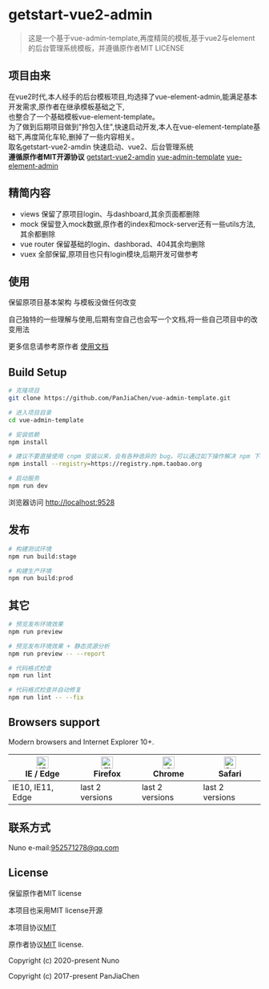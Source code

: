 # getstart-vue2-admin

> 这是一个基于vue-admin-template,再度精简的模板,基于vue2与element的后台管理系统模板，并遵循原作者MIT LICENSE

## 项目由来
在vue2时代,本人经手的后台模板项目,均选择了vue-element-admin,能满足基本开发需求,原作者在继承模板基础之下,   
也整合了一个基础模板vue-element-template。   
为了做到后期项目做到"拎包入住",快速启动开发,本人在vue-element-template基础下,再度简化车轮,删掉了一些内容相关。   
取名getstart-vue2-amdin  快速启动、vue2、后台管理系统   
**遵循原作者MIT开源协议**
[getstart-vue2-amdin](https://github.com/Nuno980627/getstart-vue2-admin)
[vue-admin-template](http://panjiachen.github.io/vue-admin-template)
[vue-element-admin](https://github.com/PanJiaChen/vue-element-admin)



## 精简内容

- views 保留了原项目login、与dashboard,其余页面都删除
- mock 保留登入mock数据,原作者的index和mock-server还有一些utils方法,其余都删除
- vue router 保留基础的login、dashborad、404其余均删除
- vuex 全部保留,原项目也只有login模块,后期开发可做参考

## 使用
保留原项目基本架构
与模板没做任何改变

自己独特的一些理解与使用,后期有空自己也会写一个文档,将一些自己项目中的改变用法

更多信息请参考原作者 [使用文档](https://panjiachen.github.io/vue-element-admin-site/zh/)

## Build Setup

```bash
# 克隆项目
git clone https://github.com/PanJiaChen/vue-admin-template.git

# 进入项目目录
cd vue-admin-template

# 安装依赖
npm install

# 建议不要直接使用 cnpm 安装以来，会有各种诡异的 bug。可以通过如下操作解决 npm 下载速度慢的问题
npm install --registry=https://registry.npm.taobao.org

# 启动服务
npm run dev
```

浏览器访问 [http://localhost:9528](http://localhost:9528)

## 发布

```bash
# 构建测试环境
npm run build:stage

# 构建生产环境
npm run build:prod
```

## 其它

```bash
# 预览发布环境效果
npm run preview

# 预览发布环境效果 + 静态资源分析
npm run preview -- --report

# 代码格式检查
npm run lint

# 代码格式检查并自动修复
npm run lint -- --fix
```


## Browsers support

Modern browsers and Internet Explorer 10+.

| [<img src="https://raw.githubusercontent.com/alrra/browser-logos/master/src/edge/edge_48x48.png" alt="IE / Edge" width="24px" height="24px" />](http://godban.github.io/browsers-support-badges/)</br>IE / Edge | [<img src="https://raw.githubusercontent.com/alrra/browser-logos/master/src/firefox/firefox_48x48.png" alt="Firefox" width="24px" height="24px" />](http://godban.github.io/browsers-support-badges/)</br>Firefox | [<img src="https://raw.githubusercontent.com/alrra/browser-logos/master/src/chrome/chrome_48x48.png" alt="Chrome" width="24px" height="24px" />](http://godban.github.io/browsers-support-badges/)</br>Chrome | [<img src="https://raw.githubusercontent.com/alrra/browser-logos/master/src/safari/safari_48x48.png" alt="Safari" width="24px" height="24px" />](http://godban.github.io/browsers-support-badges/)</br>Safari |
| --------- | --------- | --------- | --------- |
| IE10, IE11, Edge| last 2 versions| last 2 versions| last 2 versions
## 联系方式
Nuno 
e-mail:952571278@qq.com
## License
保留原作者MIT license   

本项目也采用MIT license开源   

本项目协议[MIT](https://github.com/Nuno980627/getstart-vue2-admin/blob/main/LICENSE)   

原作者协议[MIT](https://github.com/PanJiaChen/vue-admin-template/blob/master/LICENSE) license.   

Copyright (c) 2020-present Nuno   

Copyright (c) 2017-present PanJiaChen
